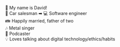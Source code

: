 👋 My name is David!\
🚙 Car salesman ➡ 💻 Software engineer\
👪 Happily married, father of two\
🎶 Metal singer\
🎤 Podcaster\
💡 Loves talking about digital technology/ethics/habits

<!--
**dlmarshall3/dlmarshall3** is a ✨ _special_ ✨ repository because its `README.md` (this file) appears on your GitHub profile.

Here are some ideas to get you started:

- 🔭 I’m currently working on ...
- 🌱 I’m currently learning ...
- 👯 I’m looking to collaborate on ...
- 🤔 I’m looking for help with ...
- 💬 Ask me about ...
- 📫 How to reach me: ...
- 😄 Pronouns: ...
- ⚡ Fun fact: ...
-->
